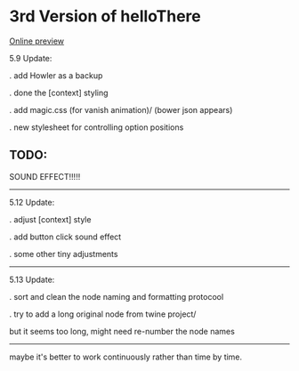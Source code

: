 # 3rd Version of helloThere

<a href="https://appleseed0910.github.io/helloThereV3/index.html" target="_blank">Online preview</a>

5.9 Update:

. add Howler as a backup

. done the [context] styling

. add magic.css (for vanish animation)/ (bower json appears)

. new stylesheet for controlling option positions

## TODO:

SOUND EFFECT!!!!!

---

5.12 Update:

. adjust [context] style

. add button click sound effect

. some other tiny adjustments


---

5.13 Update:

. sort and clean the node naming and formatting protocool

. try to add a long original node from twine project/
  
  but it seems too long, might need re-number the node names
  
---

maybe it's better to work continuously rather than time by time.